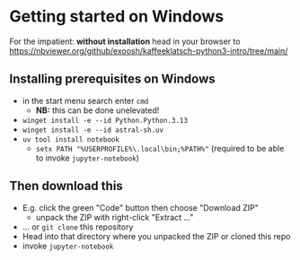 # Getting started on Windows

For the impatient: **without installation** head in your browser to https://nbviewer.org/github/exoosh/kaffeeklatsch-python3-intro/tree/main/

## Installing prerequisites on Windows

* in the start menu search enter `cmd`
    * **NB:** this can be done unelevated!
* `winget install -e --id Python.Python.3.13`
* `winget install -e --id astral-sh.uv`
* `uv tool install notebook`
    * `setx PATH "%USERPROFILE%\.local\bin;%PATH%"` (required to be able to invoke `jupyter-notebook`)

## Then download this

* E.g. click the green "Code" button then choose "Download ZIP"
    * unpack the ZIP with right-click "Extract ..."
* ... or `git clone` this repository
* Head into that directory where you unpacked the ZIP or cloned this repo
* invoke `jupyter-notebook`
